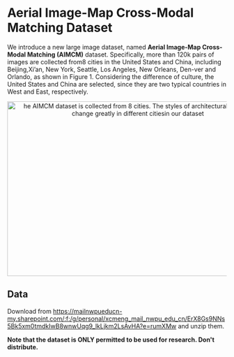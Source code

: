 # Aerial Image-Map Cross-Modal Matching Dataset

We  introduce a new large image dataset, named **Aerial Image-Map Cross-Modal Matching (AIMCM)** dataset. Specifically,  more  than  120k pairs  of images  are collected  from8 cities in the United States and China, including Beijing,Xi’an, New York, Seattle, Los Angeles, New Orleans, Den-ver and Orlando, as shown in Figure 1. Considering the difference of culture, the United States and China are selected, since they are two typical countries in West and East, respectively.


<div  align="center">    

 <img src="https://github.com/CSLab113/City-8-Dataset/blob/master/Images/dataset_shown.png" width = "600" height = "400" alt="he AIMCM dataset is collected from 8 cities. The styles of architectural and scene change greatly in different citiesin our dataset" align=center />
 </div>

## Data

Download from https://mailnwpueducn-my.sharepoint.com/:f:/g/personal/xcmeng_mail_nwpu_edu_cn/ErX8Gs9NNs5Bk5xm0tmdkIwB8wnwUqg9_lkLjkm2LsAvHA?e=rumXMw and unzip them.


**Note that the dataset is ONLY permitted to be used for research. Don't distribute.**
